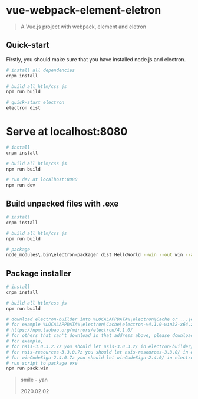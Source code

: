 # vue-webpack-element-eletron

> A Vue.js project with webpack, element and eletron

## Quick-start

Firstly, you should make sure that you have installed node.js and electron.

```bash
# install all dependencies 
cnpm install 

# build all htlm/css js
npm run build

# quick-start electron
electron dist
```
# Serve at localhost:8080
```bash
# install
cnpm install

# build all htlm/css js
npm run build

# run dev at localhost:8080
npm run dev
```

## Build unpacked files with .exe

```bash
# install
cnpm install

# build all htlm/css js
npm run build

# package
node_modules\.bin\electron-packager dist HelloWorld --win --out win --arch=x64 --app-version=0.0.1  --electron-version=6.0.2
```

## Package installer 

```bash
# install
cnpm install

# build all htlm/css js
npm run build

# download electron-builder into %LOCALAPPDATA%\electron\Cache or ...\electron-builder\Cache
# for example %LOCALAPPDATA%\electron\Cache\electron-v4.1.0-win32-x64.zip 
# https://npm.taobao.org/mirrors/electron/4.1.0/
# for others that can't download in that address above, please download from github and unpack into electron-builder\Cache
# for example, 
# for nsis-3.0.3.2.7z you should let nsis-3.0.3.2/ in electron-builder/nsis/
# for nsis-resources-3.3.0.7z you should let nsis-resources-3.3.0/ in electron-builder/nsis/        
# for winCodeSign-2.4.0.7z you should let winCodeSign-2.4.0/ in electron-builder/winCodeSign
# run script to package exe
npm run pack:win
```

> smile - yan
>
> 2020.02.02

